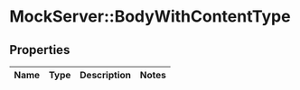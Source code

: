 # MockServer::BodyWithContentType

## Properties
Name | Type | Description | Notes
------------ | ------------- | ------------- | -------------


